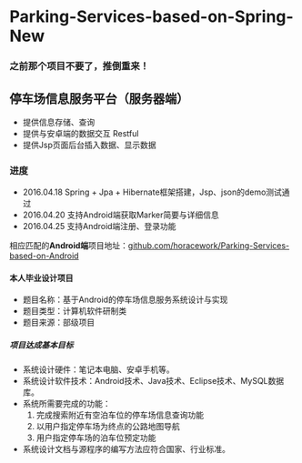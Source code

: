 # Parking-Services-based-on-Spring-New

### 之前那个项目不要了，推倒重来！

## 停车场信息服务平台（服务器端）
* 提供信息存储、查询
* 提供与安卓端的数据交互 Restful
* 提供Jsp页面后台插入数据、显示数据

### 进度
* 2016.04.18 Spring + Jpa + Hibernate框架搭建，Jsp、json的demo测试通过
* 2016.04.20 支持Android端获取Marker简要与详细信息
* 2016.04.25 支持Android端注册、登录功能

相应匹配的**Android端**项目地址：[github.com/horacework/Parking-Services-based-on-Android](https://github.com/horacework/Parking-Services-based-on-Android)

#### 本人毕业设计项目

* 题目名称：基于Android的停车场信息服务系统设计与实现
* 题目类型：计算机软件研制类
* 题目来源：部级项目

##### 项目达成基本目标

* 系统设计硬件：笔记本电脑、安卓手机等。
* 系统设计软件技术：Android技术、Java技术、Eclipse技术、MySQL数据库。
* 系统所需要完成的功能：
    1. 完成搜索附近有空泊车位的停车场信息查询功能
    2. 以用户指定停车场为终点的公路地图导航
    3. 用户指定停车场的泊车位预定功能
* 系统设计文档与源程序的编写方法应符合国家、行业标准。